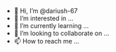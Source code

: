 - 👋 Hi, I’m @dariush-67
- 👀 I’m interested in ...
- 🌱 I’m currently learning ...
- 💞️ I’m looking to collaborate on ...
- 📫 How to reach me ...

<!---
dariush-67/dariush-67 is a ✨ special ✨ repository because its `README.md` (this file) appears on your GitHub profile.
You can click the Preview link to take a look at your changes.
--
